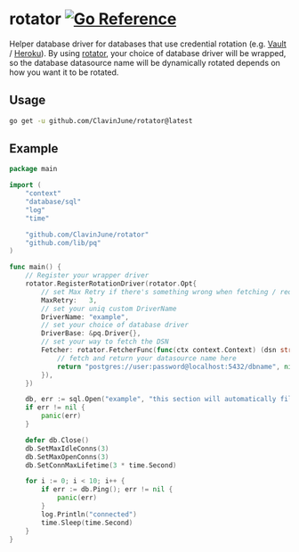 # rotator [![Go Reference](https://pkg.go.dev/badge/github.com/ClavinJune/rotator.svg)](https://pkg.go.dev/github.com/ClavinJune/rotator)
Helper database driver for databases that use credential rotation (e.g. [Vault](https://learn.hashicorp.com/tutorials/vault/getting-started-dynamic-secrets) / [Heroku](https://devcenter.heroku.com/articles/connecting-to-heroku-postgres-databases-from-outside-of-heroku#credentials)).
By using [rotator](https://pkg.go.dev/github.com/ClavinJune/rotator), your choice of database driver will be wrapped,
so the database datasource name will be dynamically rotated depends on how you want it to be rotated.  

## Usage

```bash
go get -u github.com/ClavinJune/rotator@latest
```

## Example

```go
package main

import (
	"context"
	"database/sql"
	"log"
	"time"

	"github.com/ClavinJune/rotator"
	"github.com/lib/pq"
)

func main() {
	// Register your wrapper driver
	rotator.RegisterRotationDriver(rotator.Opt{
		// set Max Retry if there's something wrong when fetching / reopening the connection
		MaxRetry:   3,
		// set your uniq custom DriverName
		DriverName: "example",
		// set your choice of database driver 
		DriverBase: &pq.Driver{},
		// set your way to fetch the DSN
		Fetcher: rotator.FetcherFunc(func(ctx context.Context) (dsn string, err error) {
			// fetch and return your datasource name here
			return "postgres://user:password@localhost:5432/dbname", nil
		}),
	})

	db, err := sql.Open("example", "this section will automatically filled by Fetcher func")
	if err != nil {
		panic(err)
	}

	defer db.Close()
	db.SetMaxIdleConns(3)
	db.SetMaxOpenConns(3)
	db.SetConnMaxLifetime(3 * time.Second)

	for i := 0; i < 10; i++ {
		if err := db.Ping(); err != nil {
			panic(err)
		}
		log.Println("connected")
		time.Sleep(time.Second)
	}
}
```

